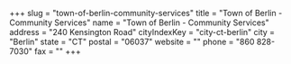 +++
slug = "town-of-berlin-community-services"
title = "Town of Berlin - Community Services"
name = "Town of Berlin - Community Services"
address = "240 Kensington Road"
cityIndexKey = "city-ct-berlin"
city = "Berlin"
state = "CT"
postal = "06037"
website = ""
phone = "860 828-7030"
fax = ""
+++
